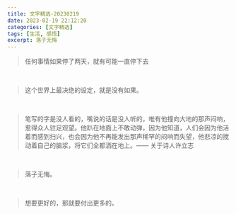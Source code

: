 ```yaml
---
title: 文字精选-20230219
date: 2023-02-19 22:12:20
categories: [文字精选]
tags: [生活, 感悟]
excerpt: 落子无悔
---
```


> 任何事情如果停了两天，就有可能一直停下去

<br>

> 这个世界上最决绝的设定，就是没有如果。

<br>

> 笔写的字是没人看的，嘴说的话是没人听的，唯有他撞向大地的那声闷响，惹得众人驻足观望。他趴在地面上不敢动弹，因为他知道，人们会因为他活着而感到扫兴，也会因为他不再能发出那声稀罕的闷响而失望，他悲凉的搅动着自己的脑浆，将它们全都洒在地上。—— 关于诗人许立志

<br>

> 落子无悔。

<br>

> 想要更好的，那就要付出更多的。

<br>